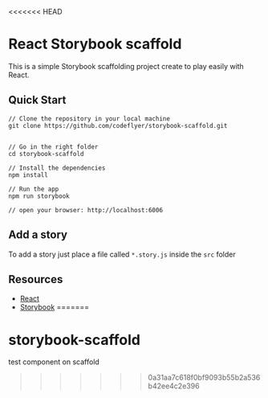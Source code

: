 <<<<<<< HEAD
# React Storybook scaffold

This is a simple Storybook scaffolding project create to play easily with React.


## Quick Start

```
// Clone the repository in your local machine
git clone https://github.com/codeflyer/storybook-scaffold.git


// Go in the right folder
cd storybook-scaffold

// Install the dependencies
npm install

// Run the app
npm run storybook

// open your browser: http://localhost:6006
```

## Add a story
To add a story just place a file called `*.story.js` inside the `src` folder

## Resources

* [React](https://facebook.github.io/react/)
* [Storybook](https://github.com/storybooks/storybook)
=======
# storybook-scaffold
test component on scaffold
>>>>>>> 0a31aa7c618f0bf9093b55b2a536b42ee4c2e396
